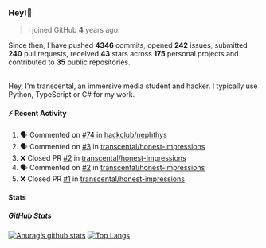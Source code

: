 ### Hey!👋
<!-- [![Banner](banner.png)](https://dillonb07.is-a.dev) -->


> I joined GitHub **4** years ago.

Since then, I have pushed **4346** commits, opened **242** issues, submitted **240** pull requests, received **43** stars across **175** personal projects and contributed to **35** public repositories.

<br>
Hey, I'm transcental, an immersive media student and hacker. I typically use Python, TypeScript or C# for my work.

<br>

#### :zap: Recent Activity

<!--START_SECTION:activity-->
1. 🗣 Commented on [#74](https://github.com/hackclub/nephthys/pull/74#issuecomment-3447901755) in [hackclub/nephthys](https://github.com/hackclub/nephthys)
2. 🗣 Commented on [#3](https://github.com/transcental/honest-impressions/pull/3#issuecomment-3446756884) in [transcental/honest-impressions](https://github.com/transcental/honest-impressions)
3. ❌ Closed PR [#2](undefined) in [transcental/honest-impressions](https://github.com/transcental/honest-impressions)
4. 🗣 Commented on [#2](https://github.com/transcental/honest-impressions/pull/2#issuecomment-3446682112) in [transcental/honest-impressions](https://github.com/transcental/honest-impressions)
5. ❌ Closed PR [#1](undefined) in [transcental/honest-impressions](https://github.com/transcental/honest-impressions)
<!--END_SECTION:activity-->

#### Stats

##### GitHub Stats
[![Anurag’s github stats](https://github-readme-stats.vercel.app/api?username=transcental&show_icons=true&theme=radical)](https://github.com/transcental)
[![Top Langs](https://github-readme-stats.vercel.app/api/top-langs/?username=transcental&layout=compact&theme=radical)](https://github.com/transcental)
